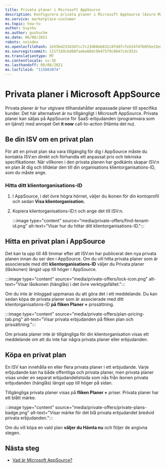 ```yaml
---
title: Privata planer i Microsoft AppSource
description: Konfigurera privata planer i Microsoft AppSource (Azure Marketplace).
ms.service: marketplace-customer
ms.topic: how-to
author: Guyshu
ms.author: gushuchm
ms.date: 06/08/2021
robots: noindex
ms.openlocfilehash: 2e55bd233d347cc7c23d60eb832c8fddfcfe524f4fb055e33e2a7a275eddee49
ms.sourcegitcommit: 121f1b9cbd88faeba60dc9b475f9c0647cdc933c
ms.translationtype: MT
ms.contentlocale: sv-SE
ms.lasthandoff: 08/06/2021
ms.locfileid: "115683874"
---
```

# <a name="private-plans-in-microsoft-appsource"></a>Privata planer i Microsoft AppSource

Privata planer är hur utgivare tillhandahåller anpassade planer till specifika kunder. Det här alternativet är nu tillgängligt i Microsoft AppSource. Privata planer kan säljas på AppSource för SaaS-erbjudanden (programvara som en tjänst) med anropet Get **it now** call-to-action (Hämta det nu).

## <a name="ask-your-isv-for-a-private-plan"></a>Be din ISV om en privat plan

För att en privat plan ska vara tillgänglig för dig i AppSource måste du kontakta ISV:en direkt och förhandla ett anpassat pris och tekniska specifikationer. När villkoren i den privata planen har godkänts skapar ISV:n en plan åt dig och tilldelar den till din organisations klientorganisations-ID, som du måste ange.

### <a name="finding-your-tenant-id"></a>Hitta ditt klientorganisations-ID

1. I AppSource, i det övre högra hörnet, väljer du ikonen för din kontoprofil och sedan **Visa klientorganisation.**
2. Kopiera klientorganisations-ID:t och ange det till ISV:n.

    :::image type="content" source="media/private-offers/find-tenant-id.png" alt-text="Visar hur du hittar ditt klientorganisations-ID.":::

## <a name="find-a-private-plan-in-appsource"></a>Hitta en privat plan i AppSource

Det kan ta upp till 48 timmar efter att ISV:en har publicerat den nya privata planen innan du ser den i AppSource. Om du vill hitta privata planer som är associerade med ditt **klientorganisations-ID** väljer du Privata planer (låsikonen) längst upp till höger i AppSource.

:::image type="content" source="media/private-offers/lock-icon.png" alt-text="Visar låsikonen (hänglås) i det övre verktygsfältet.":::

Om du inte är inloggad uppmanas du att göra det i ett meddelande. Du kan sedan köpa de privata planer som är associerade med ditt klientorganisations-ID **på fliken Planer +** prissättning.

:::image type="content" source="media/private-offers/plan-pricing-tab.png" alt-text="Visar privata erbjudanden på fliken plan och prissättning.":::

Om privata planer inte är tillgängliga för din klientorganisation visas ett meddelande om att du inte har några privata planer eller erbjudanden.

## <a name="purchase-a-private-plan"></a>Köpa en privat plan

En ISV kan innehålla en eller flera privata planer i ett erbjudande. Varje erbjudande kan ha både offentliga och privata planer, men privata planer visas under en separat erbjudandelistsida som nås från ikonen privata erbjudanden (hänglås) längst upp till höger på sidan.

Tillgängliga privata planer visas på **fliken Planer +** priser. Privata planer har ett blått märke.

:::image type="content" source="media/private-offers/private-plans-badge.png" alt-text="Visar märke för det blå privata erbjudandet bredvid privata erbjudanden.":::

Om du vill köpa en vald plan **väljer du Hämta nu** och följer de angivna stegen.

## <a name="next-steps"></a>Nästa steg

- [Vad är Microsoft AppSource?](appsource-overview.md)
